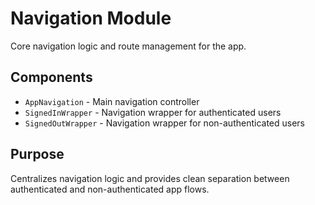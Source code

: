# Navigation Module

Core navigation logic and route management for the app.

## Components
- `AppNavigation` - Main navigation controller
- `SignedInWrapper` - Navigation wrapper for authenticated users
- `SignedOutWrapper` - Navigation wrapper for non-authenticated users

## Purpose
Centralizes navigation logic and provides clean separation between authenticated and non-authenticated app flows.